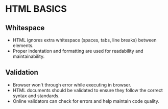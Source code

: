 # HTML BASICS

## Whitespace

- HTML ignores  extra whitespace (spaces, tabs, line breaks) between elements.
- Proper indentation and formatting are used for readability and maintainability.

## Validation

- Browser won't through error while executing in browser.
- HTML documents should be validated to ensure they follow the correct syntax and standards.
- Online validators can check for errors and help maintain code quality.
